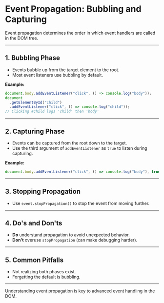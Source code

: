 # Event Propagation: Bubbling and Capturing

Event propagation determines the order in which event handlers are called in the DOM tree.

---

## 1. Bubbling Phase

- Events bubble up from the target element to the root.
- Most event listeners use bubbling by default.

**Example:**

```js
document.body.addEventListener("click", () => console.log("body"));
document
  .getElementById("child")
  .addEventListener("click", () => console.log("child"));
// Clicking #child logs 'child' then 'body'
```

---

## 2. Capturing Phase

- Events can be captured from the root down to the target.
- Use the third argument of `addEventListener` as `true` to listen during capturing.

**Example:**

```js
document.body.addEventListener("click", () => console.log("body"), true);
```

---

## 3. Stopping Propagation

- Use `event.stopPropagation()` to stop the event from moving further.

---

## 4. Do's and Don'ts

- **Do** understand propagation to avoid unexpected behavior.
- **Don't** overuse `stopPropagation` (can make debugging harder).

---

## 5. Common Pitfalls

- Not realizing both phases exist.
- Forgetting the default is bubbling.

---

Understanding event propagation is key to advanced event handling in the DOM.
